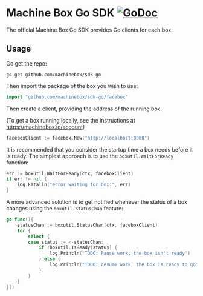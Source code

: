 # Machine Box Go SDK [![GoDoc](https://godoc.org/github.com/machinebox/sdk-go?status.svg)](http://godoc.org/github.com/machinebox/sdk-go)

The official Machine Box Go SDK provides Go clients for each box.

## Usage

Go get the repo:

```
go get github.com/machinebox/sdk-go
```

Then import the package of the box you wish to use:

```go
import "github.com/machinebox/sdk-go/facebox"
```

Then create a client, providing the address of the running box.

(To get a box running locally, see the instructions at https://machinebox.io/account)

```go
faceboxClient := facebox.New("http://localhost:8080")
```

It is recommended that you consider the startup time a box needs before it
is ready. The simplest approach is to use the `boxutil.WaitForReady` function:

```go
err := boxutil.WaitForReady(ctx, faceboxClient)
if err != nil {
    log.Fatalln("error waiting for box:", err)
}
```

A more advanced solution is to get notified whenever the status of a box changes
using the `boxutil.StatusChan` feature:

```go
go func(){
    statusChan := boxutil.StatusChan(ctx, faceboxClient)
    for {
        select {
        case status := <-statusChan:
            if !boxutil.IsReady(status) {
                log.Println("TODO: Pause work, the box isn't ready")
            } else {
                log.Println("TODO: resume work, the box is ready to go")
            }
        }
    }
}()
```
